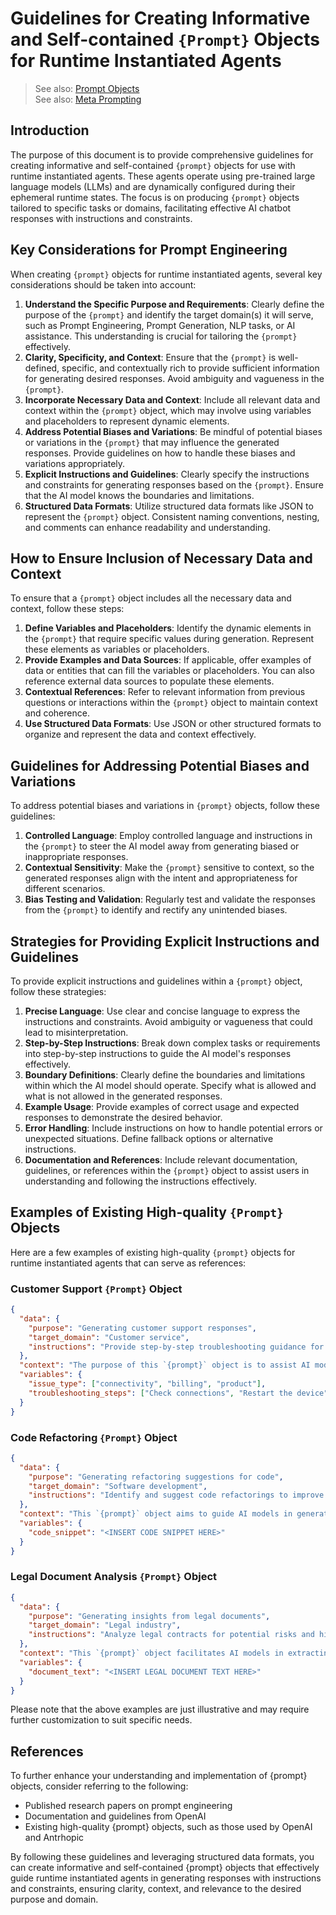 # Guidelines for Creating Informative and Self-contained `{Prompt}` Objects for Runtime Instantiated Agents

> See also: [Prompt Objects](/docs/prompt.json)  
> See also: [Meta Prompting](/docs/meta_prompt.yaml)

## Introduction

The purpose of this document is to provide comprehensive guidelines for creating informative and self-contained `{prompt}` objects for use with runtime instantiated agents. These agents operate using pre-trained large language models (LLMs) and are dynamically configured during their ephemeral runtime states. The focus is on producing `{prompt}` objects tailored to specific tasks or domains, facilitating effective AI chatbot responses with instructions and constraints.

## Key Considerations for Prompt Engineering

When creating `{prompt}` objects for runtime instantiated agents, several key considerations should be taken into account:

1. **Understand the Specific Purpose and Requirements**: Clearly define the purpose of the `{prompt}` and identify the target domain(s) it will serve, such as Prompt Engineering, Prompt Generation, NLP tasks, or AI assistance. This understanding is crucial for tailoring the `{prompt}` effectively.
2. **Clarity, Specificity, and Context**: Ensure that the `{prompt}` is well-defined, specific, and contextually rich to provide sufficient information for generating desired responses. Avoid ambiguity and vagueness in the `{prompt}`.
3. **Incorporate Necessary Data and Context**: Include all relevant data and context within the `{prompt}` object, which may involve using variables and placeholders to represent dynamic elements.
4. **Address Potential Biases and Variations**: Be mindful of potential biases or variations in the `{prompt}` that may influence the generated responses. Provide guidelines on how to handle these biases and variations appropriately.
5. **Explicit Instructions and Guidelines**: Clearly specify the instructions and constraints for generating responses based on the `{prompt}`. Ensure that the AI model knows the boundaries and limitations.
6. **Structured Data Formats**: Utilize structured data formats like JSON to represent the `{prompt}` object. Consistent naming conventions, nesting, and comments can enhance readability and understanding.

## How to Ensure Inclusion of Necessary Data and Context

To ensure that a `{prompt}` object includes all the necessary data and context, follow these steps:

1. **Define Variables and Placeholders**: Identify the dynamic elements in the `{prompt}` that require specific values during generation. Represent these elements as variables or placeholders.
2. **Provide Examples and Data Sources**: If applicable, offer examples of data or entities that can fill the variables or placeholders. You can also reference external data sources to populate these elements.
3. **Contextual References**: Refer to relevant information from previous questions or interactions within the `{prompt}` object to maintain context and coherence.
4. **Use Structured Data Formats**: Use JSON or other structured formats to organize and represent the data and context effectively.

## Guidelines for Addressing Potential Biases and Variations

To address potential biases and variations in `{prompt}` objects, follow these guidelines:

1. **Controlled Language**: Employ controlled language and instructions in the `{prompt}` to steer the AI model away from generating biased or inappropriate responses.
2. **Contextual Sensitivity**: Make the `{prompt}` sensitive to context, so the generated responses align with the intent and appropriateness for different scenarios.
3. **Bias Testing and Validation**: Regularly test and validate the responses from the `{prompt}` to identify and rectify any unintended biases.

## Strategies for Providing Explicit Instructions and Guidelines

To provide explicit instructions and guidelines within a `{prompt}` object, follow these strategies:

1. **Precise Language**: Use clear and concise language to express the instructions and constraints. Avoid ambiguity or vagueness that could lead to misinterpretation.
2. **Step-by-Step Instructions**: Break down complex tasks or requirements into step-by-step instructions to guide the AI model's responses effectively.
3. **Boundary Definitions**: Clearly define the boundaries and limitations within which the AI model should operate. Specify what is allowed and what is not allowed in the generated responses.
4. **Example Usage**: Provide examples of correct usage and expected responses to demonstrate the desired behavior.
5. **Error Handling**: Include instructions on how to handle potential errors or unexpected situations. Define fallback options or alternative instructions.
6. **Documentation and References**: Include relevant documentation, guidelines, or references within the `{prompt}` object to assist users in understanding and following the instructions effectively.

## Examples of Existing High-quality `{Prompt}` Objects

Here are a few examples of existing high-quality `{prompt}` objects for runtime instantiated agents that can serve as references:

### Customer Support `{Prompt}` Object

```json
{
  "data": {
    "purpose": "Generating customer support responses",
    "target_domain": "Customer service",
    "instructions": "Provide step-by-step troubleshooting guidance for common issues faced by customers."
  },
  "context": "The purpose of this `{prompt}` object is to assist AI models in generating accurate and helpful responses to customer support queries.",
  "variables": {
    "issue_type": ["connectivity", "billing", "product"],
    "troubleshooting_steps": ["Check connections", "Restart the device", "Update software"]
  }
}
```

### Code Refactoring `{Prompt}` Object

```json
{
  "data": {
    "purpose": "Generating refactoring suggestions for code",
    "target_domain": "Software development",
    "instructions": "Identify and suggest code refactorings to improve performance and maintainability."
  },
  "context": "This `{prompt}` object aims to guide AI models in generating actionable code refactoring recommendations.",
  "variables": {
    "code_snippet": "<INSERT CODE SNIPPET HERE>"
  }
}
```

### Legal Document Analysis `{Prompt}` Object

```json
{
  "data": {
    "purpose": "Generating insights from legal documents",
    "target_domain": "Legal industry",
    "instructions": "Analyze legal contracts for potential risks and highlight critical clauses."
  },
  "context": "This `{prompt}` object facilitates AI models in extracting valuable information from legal documents.",
  "variables": {
    "document_text": "<INSERT LEGAL DOCUMENT TEXT HERE>"
  }
}
```

Please note that the above examples are just illustrative and may require further customization to suit specific needs.

## References

To further enhance your understanding and implementation of {prompt} objects, consider referring to the following:

- Published research papers on prompt engineering
- Documentation and guidelines from OpenAI
- Existing high-quality {prompt} objects, such as those used by OpenAI and Antrhopic

By following these guidelines and leveraging structured data formats, you can create informative and self-contained {prompt} objects that effectively guide runtime instantiated agents in generating responses with instructions and constraints, ensuring clarity, context, and relevance to the desired purpose and domain.